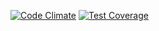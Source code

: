 [![Code Climate](https://codeclimate.com/github/joelmeyerhamme/commonmark_parslet/badges/gpa.svg)](https://codeclimate.com/github/joelmeyerhamme/commonmark_parslet) [![Test Coverage](https://codeclimate.com/github/joelmeyerhamme/commonmark_parslet/badges/coverage.svg)](https://codeclimate.com/github/joelmeyerhamme/commonmark_parslet)
